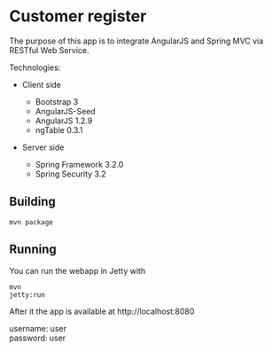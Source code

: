 Customer register
=================

The purpose of this app is to integrate AngularJS and Spring MVC via RESTful Web Service.

Technologies:

  - Client side
    - Bootstrap 3
    - AngularJS-Seed
    - AngularJS 1.2.9
    - ngTable 0.3.1
    
  - Server side
    - Spring Framework 3.2.0
    - Spring Security 3.2


Building
--------

<pre><code>mvn package</code></pre>

Running
-------

You can run the webapp in Jetty with <pre><code>mvn jetty:run</code></pre>

After it the app is available at http://localhost:8080

username: user<br/>
password: user
